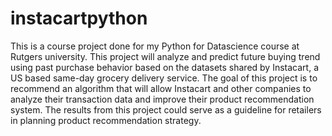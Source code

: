 # instacartpython
This is a course project done for my Python for Datascience course at Rutgers university.
This project will analyze and predict future buying trend using past purchase behavior based on the datasets shared by Instacart, a US based same-day grocery delivery service. The goal of this project is to recommend an algorithm that will allow Instacart and other companies to analyze their transaction data and improve their product recommendation system. The results from this project could serve as a guideline for retailers in planning product recommendation strategy.  
